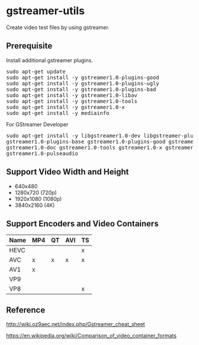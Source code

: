# gstreamer-utils
Create video test files by using gstreamer.

## Prerequisite
Install additional gstreamer plugins.

<pre>
sudo apt-get update
sudo apt-get install -y gstreamer1.0-plugins-good
sudo apt-get install -y gstreamer1.0-plugins-ugly
sudo apt-get install -y gstreamer1.0-plugins-bad
sudo apt-get install -y gstreamer1.0-libav
sudo apt-get install -y gstreamer1.0-tools
sudo apt-get install -y gstreamer1.0-x
sudo apt-get install -y mediainfo
</pre>

For GStreamer Developer
<pre>
sudo apt-get install -y libgstreamer1.0-dev libgstreamer-plugins-base1.0-dev libgstreamer-plugins-bad1.0-dev \
gstreamer1.0-plugins-base gstreamer1.0-plugins-good gstreamer1.0-plugins-bad gstreamer1.0-plugins-ugly gstreamer1.0-libav \
gstreamer1.0-doc gstreamer1.0-tools gstreamer1.0-x gstreamer1.0-alsa gstreamer1.0-gl gstreamer1.0-gtk3 gstreamer1.0-qt5 \
gstreamer1.0-pulseaudio
</pre>

## Support Video Width and Height

- 640x480
- 1280x720 (720p)
- 1920x1080 (1080p)
- 3840x2160 (4K)

## Support Encoders and Video Containers

Name | MP4 | QT  | AVI | TS 
---  | --- | --- | --- | ---      
HEVC |     |     |     | x  
AVC  | x   | x   | x   | x  
AV1  | x   |     |     |    
VP9  |     |     |     |    
VP8  |     |     |     | x  

## Reference
http://wiki.oz9aec.net/index.php/Gstreamer_cheat_sheet

https://en.wikipedia.org/wiki/Comparison_of_video_container_formats
